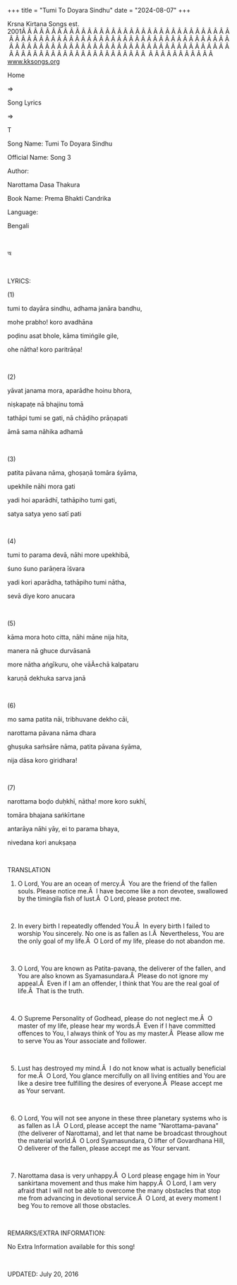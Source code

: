 +++ 
title = "Tumi To Doyara Sindhu"
date = "2024-08-07"
+++

Krsna Kirtana Songs est. 2001Â Â Â Â Â Â Â Â Â Â Â Â Â Â Â Â Â Â Â Â Â Â Â Â Â Â Â Â Â Â Â Â Â Â Â Â Â Â Â Â Â Â Â Â Â Â Â Â Â Â Â Â Â Â Â Â Â Â Â Â Â Â Â Â Â Â Â Â Â Â Â Â Â Â Â Â Â Â Â Â Â Â Â Â Â Â Â Â Â Â Â Â Â Â Â Â Â Â Â Â Â Â Â Â Â Â Â Â Â Â Â Â Â Â Â Â Â Â Â Â Â Â Â Â Â Â Â Â Â Â Â Â  Â Â Â Â Â Â Â Â Â Â Â  
www.kksongs.org








Home
 
⇒
 
Song Lyrics
 
⇒
 
T


Song Name: Tumi To Doyara Sindhu


Official Name: Song 3


Author:

Narottama Dasa Thakura


Book
Name: 
Prema Bhakti
Candrika


Language:

Bengali


 








অ








 


LYRICS:


(1)


tumi
to dayāra sindhu, adhama janāra bandhu,


mohe
prabho! koro avadhāna


poḍinu
asat bhole, kāma timińgile gile,


ohe
nātha! koro paritrāṇa!


 


(2)


yāvat
janama mora, aparādhe hoinu bhora,


niṣkapaṭe
nā bhajinu tomā


tathāpi
tumi se gati, nā chāḍiho prāṇapati


āmā
sama nāhika adhamā


 


(3)


patita
pāvana nāma, ghoṣaṇā tomāra śyāma,


upekhile
nāhi mora gati


yadi
hoi aparādhī, tathāpiho tumi gati,


satya
satya yeno satī pati


 


(4)


tumi
to parama devā, nāhi more upekhibā,


śuno
śuno parāṇera īśvara


yadi
kori aparādha, tathāpiho tumi nātha,


sevā
diye koro anucara


 


(5)


kāma
mora hoto citta, nāhi māne nija hita,


manera
nā ghuce durvāsanā


more
nātha ańgīkuru, ohe vāÃ±chā kalpataru


karuṇā
dekhuka sarva janā


 


(6)


mo
sama patita nāi, tribhuvane dekho cāi,


narottama
pāvana nāma dhara


ghuṣuka
saḿsāre nāma, patita pāvana śyāma,


nija
dāsa koro giridhara!


 


(7)


narottama
boḍo duḥkhī, nātha! more koro sukhī,


tomāra
bhajana sańkīrtane


antarāya
nāhi yāy, ei to parama bhaya,


nivedana
kori anukṣaṇa


 


TRANSLATION


1) O Lord, You
are an ocean of mercy.Â  You are the friend of the fallen souls. Please notice
me.Â  I have become like a non devotee, swallowed by the timingila fish of
lust.Â  O Lord, please protect me.


 


2) In every
birth I repeatedly offended You.Â  In every birth I failed to worship You
sincerely. No one is as fallen as I.Â  Nevertheless, You are the only goal of my
life.Â  O Lord of my life, please do not abandon me.


 


3) O Lord, You
are known as Patita-pavana, the deliverer of the fallen, and You are also known
as Syamasundara.Â  Please do not ignore my appeal.Â  Even if I am an offender, I
think that You are the real goal of life.Â  That is the truth.


 


4) O Supreme
Personality of Godhead, please do not neglect me.Â  O master of my life, please
hear my words.Â  Even if I have committed offences to You, I always think of You
as my master.Â  Please allow me to serve You as Your associate and follower.


 


5) Lust has
destroyed my mind.Â  I do not know what is actually beneficial for me.Â  O Lord,
You glance mercifully on all living entities and You are like a desire tree
fulfilling the desires of everyone.Â  Please accept me as Your servant.


 


6) O Lord, You
will not see anyone in these three planetary systems who is as fallen as I.Â  O
Lord, please accept the name "Narottama-pavana" (the deliverer of
Narottama), and let that name be broadcast throughout the material world.Â  O
Lord Syamasundara, O lifter of Govardhana Hill, O deliverer of the fallen,
please accept me as Your servant.


 


7) Narottama
dasa is very unhappy.Â  O Lord please engage him in Your sankirtana movement and
thus make him happy.Â  O Lord, I am very afraid that I will not be able to
overcome the many obstacles that stop me from advancing in devotional service.Â 
O Lord, at every moment I beg You to remove all those obstacles.


 


REMARKS/EXTRA INFORMATION:


No
Extra Information available for this song!


 


UPDATED:
 July 20, 2016